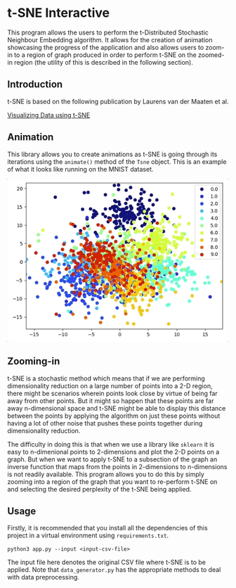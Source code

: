 # t-SNE Interactive
This program allows the users to perform the t-Distributed Stochastic Neighbour Embedding algorithm. It allows for the creation of 
animation showcasing the progress of the application and also allows users to zoom-in to a region of graph produced in order to perform
t-SNE on the zoomed-in region (the utility of this is described in the following section).


## Introduction
t-SNE is based on the following publication by Laurens van der Maaten et al.

[Visualizing Data using t-SNE](http://www.jmlr.org/papers/volume9/vandermaaten08a/vandermaaten08a.pdf)


## Animation
This library allows you to create animations as t-SNE is going through its iterations using the `animate()` method of the `Tsne` object.
This is an example of what it looks like running on the MNIST dataset.

![a relative link](./media/tsne-mnist-start.gif)


## Zooming-in
t-SNE is a stochastic method which means that if we are performing dimensionality reduction on a large number of points into a 2-D region,
there might be scenarios wherein points look close by virtue of being far away from other points. But it might so happen that these points
are far away n-dimensional space and t-SNE might be able to display this distance between the points by applying the algorithm on just
these points without having a lot of other noise that pushes these points together during dimensionality reduction.

The difficulty in doing this is that when we use a library like `sklearn` it is easy to n-dimenional points to 2-dimensions and plot the
2-D points on a graph. But when we want to apply t-SNE to a subsection of the graph an inverse function that maps from the points in 
2-dimensions to n-dimensions is not readily available. This program allows you to do this by simply zooming into a region of the graph 
that you want to re-perform t-SNE on and selecting the desired perplexity of the t-SNE being applied.


## Usage
Firstly, it is recommended that you install all the dependencies of this project in a virtual environment using `requirements.txt`.
```
python3 app.py --input <input-csv-file>
```
The input file here denotes the original CSV file where t-SNE is to be applied. Note that `data_generator.py` has the appropriate
methods to deal with data preprocessing.
